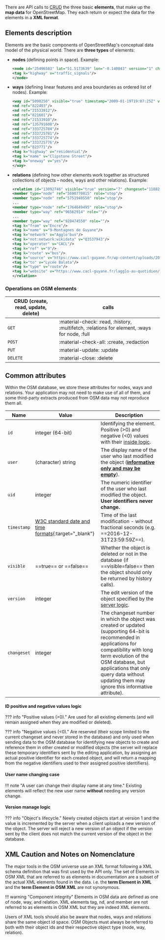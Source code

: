 There are API calls to [CRUD](#operations-on-osm-elements) the three basic **elements**, that make up the **map data** for OpenStreetMap. They each return or expect the data for the elements in a **XML format**.

## Elements description

Elements are the basic components of OpenStreetMap's conceptual data model of the physical world. There are **three types** of elements:

- **nodes** (defining points in space). Example:
    ```xml
    <node id="25496583" lat="51.5173639" lon="-0.140043" version="1" changeset="203496" user="80n" uid="1238" visible="true" timestamp="2007-01-28T11:40:26Z">
    <tag k="highway" v="traffic_signals"/>
    </node>
    ```
- **ways** (defining linear features and area boundaries as ordered list of nodes). Example:
    ```xml
    <way id="5090250" visible="true" timestamp="2009-01-19T19:07:25Z" version="8" changeset="816806" user="Blumpsy" uid="64226">
    <nd ref="822403"/>
    <nd ref="21533912"/>
    <nd ref="821601"/>
    <nd ref="21533910"/>
    <nd ref="135791608"/>
    <nd ref="333725784"/>
    <nd ref="333725781"/>
    <nd ref="333725774"/>
    <nd ref="333725776"/>
    <nd ref="823771"/>
    <tag k="highway" v="residential"/>
    <tag k="name" v="Clipstone Street"/>
    <tag k="oneway" v="yes"/>
    </way>
    ```
- **relations** (defining how other elements work together as structured collections of objects – nodes, ways and other relations). Example:
    ```xml
    <relation id="13092746" visible="true" version="7" changeset="118825758" timestamp="2022-03-23T15:05:48Z" user="" uid="">
    <member type="node" ref="5690770815" role="stop"/>
    <member type="node" ref="5751940550" role="stop"/>
    ...
    <member type="node" ref="1764649495" role="stop"/>
    <member type="way" ref="96562914" role=""/>
    ...
    <member type="way" ref="928474550" role=""/>
    <tag k="from" v="Encre"/>
    <tag k="name" v="9-Montagnes de Guyane"/>
    <tag k="network" v="Agglo'bus"/>
    <tag k="not:network:wikidata" v="Q3537943"/>
    <tag k="operator" v="CACL"/>
    <tag k="ref" v="9"/>
    <tag k="route" v="bus"/>
    <tag k="source" v="https://www.cacl-guyane.fr/wp-content/uploads/2021/01/PLAN-RESEAU-URBAIN-AGGLO-BUS-1.pdf"/>
    <tag k="to" v="Lycée Balata"/>
    <tag k="type" v="route"/>
    <tag k="website" v="https://www.cacl-guyane.fr/lagglo-au-quotidien/se-deplacer/transport-urbain-2/"/>
    </relation>
    ```
### Operations on OSM elements
| CRUD (create, read, update, delete) | calls |
| --- | --- |
| `GET` | :material-check: :read, :history, :multifetch, :relations for element, :ways for node, :full |
| `POST` | :material-check-all: :create, :redaction |
| `PUT` | :material-update: :update |
| `DELETE` | :material-close: :delete |

## Common attributes

Within the OSM database, we store these attributes for nodes, ways and relations. Your application may not need to make use of all of them, and some third-party extracts produced from OSM data may not reproduce them all.

| Name | Value | Description |
| --- | --- | --- |
| ```id``` | integer (64-bit) | Identifying the element. Positive (>0) and negative (<0) values with their [inside logic](#id-positive-and-negative-values-logic). |
| ```user``` | (character) string | The display name of the user who last modified the object ([**informative only and may be empty**](#user-name-changing-case)). |
| ```uid``` | integer | The numeric identifier of the user who last modified the object. **User identifiers never change.** |
| ```timestamp``` | [W3C standard date and time formats](https://www.w3.org/TR/NOTE-datetime){:target="_blank"} | Time of the last modification - without fractional seconds (e.g. ==2016-12-31T23:59:59Z==). |
| ```visible``` | ==true== or ==false== | Whether the object is deleted or not in the database (if ==visible=false== then the object should only be returned by history calls). |
| ```version``` | integer | The edit version of the object specified by the [server logic](#version-manage-logic). |
| ```changeset``` | integer | The changeset number in which the object was created or updated (supporting 64-bit is recommended in applications for compatibility with long term evolution of the OSM database, but applications that only query data without updating them may ignore this informative attribute). |

#### ID positive and negative values logic

??? info "Positive values (>0)."
    Are used for all existing elements (and will remain assigned when they are modified or deleted).

??? info "Negative values (<0)."
    Are reserved (their scope limited to the current changeset and never stored in the database) and only used when sending data to the OSM database for identifying new objects to create and reference them in other created or modified objects (the server will replace these temporary identifiers sent by the editing application, by assigning an actual positive identifier for each created object, and will return a mapping from the negative identifiers used to their assigned positive identifiers).

#### User name changing case

!!! note "A user can change their display name at any time."
    Existing elements will reflect the new user name **without** needing any version change.

#### Version manage logic

??? info "Object's lifecycle."
    Newly created objects start at version 1 and the value is incremented by the server when a client uploads a new version of the object. The server will reject a new version of an object if the version sent by the client does not match the current version of the object in the database.

## XML Caution and Notes on Nomenclature

The major tools in the OSM universe use an XML format following a XML schema definition that was first used by the API only. The set of Elements in OSM XML that are referred to as elements in documentation are a subset of the actual XML elements found in the data. i.e. the **term Element in XML** and the **term Element in OSM XML** are not synonymous.

!!! warning "Component integrity"
    Elements in OSM data are defined as one of node, way, and relation. XML elements tag, nd, and member are not referred to as elements in OSM XML but they are indeed XML elements.

Users of XML tools should also be aware that nodes, ways and relations share the same object id space. OSM Objects must always be referred to both with their object ids and their respective object type (node, way, relation).
